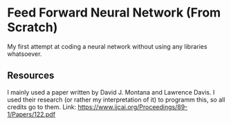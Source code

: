 # Feed Forward Neural Network (From Scratch)
My first attempt at coding a neural network without using any libraries whatsoever.

## Resources
I mainly used a paper written by David J. Montana and Lawrence Davis. I used their research (or rather my interpretation of it) to programm this, so all credits go to them.
Link: https://www.ijcai.org/Proceedings/89-1/Papers/122.pdf
